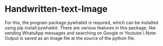 # Handwritten-text-Image
For this, the program package pywhatkit is required, which can be installed using pip install pywhatkit. There are various features in this package, like sending WhatsApp messages and searching on Google or Youtube.\ Note: Output is saved as an image file at the source of the python file.
